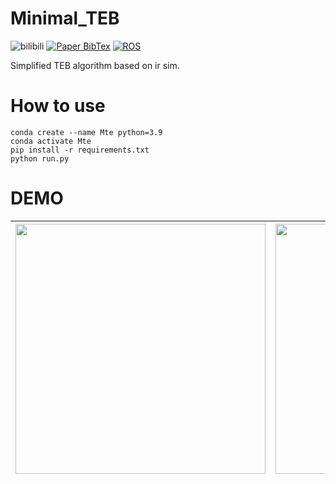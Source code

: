 # Minimal_TEB

<img src='https://img.shields.io/badge/Python-3.9-blue' alt='bilibili'></a>
<a href="https://github.com/hanruihua/ir-sim"><img src='https://img.shields.io/badge/ir--sim-2.5.0-lightgreen' alt='Paper BibTex'></a>
<a href="https://github.com/casadi"><img src='https://img.shields.io/badge/casadi-3.7.0-red' alt='ROS'></a>

Simplified TEB algorithm based on ir sim.


# How to use

```shell
conda create --name Mte python=3.9
conda activate Mte
pip install -r requirements.txt
python run.py
```

# DEMO

|<img  src="pictures/50obs.gif" width="400" />|<img  src="pictures/80obs.gif" width="400" />|
|--|--|
